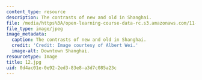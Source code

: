 ```yaml
---
content_type: resource
description: The contrasts of new and old in Shanghai.
file: /media/https%3A/open-learning-course-data-rc.s3.amazonaws.com/11-307-beijing-urban-design-studio-summer-2006/0d4ac01e0e922ed383e8a3d7c085a23c_12.jpg
file_type: image/jpeg
image_metadata:
  caption: The contrasts of new and old in Shanghai.
  credit: 'Credit: Image courtesy of Albert Wei.'
  image-alt: Downtown Shanghai.
resourcetype: Image
title: 12.jpg
uid: 0d4ac01e-0e92-2ed3-83e8-a3d7c085a23c
---
```

